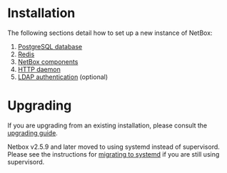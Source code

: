 # Installation

The following sections detail how to set up a new instance of NetBox:

1. [PostgreSQL database](1-postgresql.md)
1. [Redis](2-redis.md)
3. [NetBox components](3-netbox.md)
4. [HTTP daemon](4-http-daemon.md)
5. [LDAP authentication](5-ldap.md) (optional)

# Upgrading

If you are upgrading from an existing installation, please consult the [upgrading guide](upgrading.md).

Netbox v2.5.9 and later moved to using systemd instead of supervisord.  Please see the instructions for [migrating to systemd](migrating-to-systemd.md) if you are still using supervisord.
